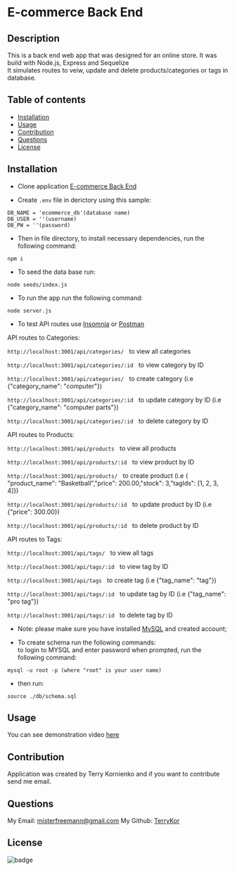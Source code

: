 # E-commerce Back End

## Description

This is a back end web app that was designed for an online store. It was build with Node.js, Express and Sequelize<br/>
It simulates routes to veiw, update and delete products/categories or tags in database.


## Table of contents

- [Installation](#installation)
- [Usage](#usage)
- [Contribution](#contribution)
- [Questions](#questions)
- [License](#license)

## Installation

- Clone application [E-commerce Back End](https://github.com/TerryKor/E-Commerce-Back-End)<br />

- Create `.env` file in derictory using this sample:<br />
```
DB_NAME = 'ecommerce_db'(database name)
DB_USER = ''(username)
DB_PW = ''(password)
```
- Then in file directory, to install necessary dependencies, run the following command:
```
npm i
```
- To seed the data base run:<br />
```
node seeds/index.js
```

- To run the app run the following command:<br />
```
node server.js
```

- To test API routes use [Insomnia](https://insomnia.rest/download)  or [Postman](https://www.postman.com/downloads/)<br />

API routes to Categories:

`http://localhost:3001/api/categories/`    &nbsp;  to view all categories<br/>

`http://localhost:3001/api/categories/:id` &nbsp; to view category by ID<br/>

`http://localhost:3001/api/categories/`    &nbsp; to create category (i.e {"category_name": "computer"})<br/>

`http://localhost:3001/api/categories/:id` &nbsp;  to update category by ID (i.e {"category_name": "computer parts"})<br/>

`http://localhost:3001/api/categories/:id` &nbsp;  to delete category by ID<br/>

API routes to Products:

`http://localhost:3001/api/products`    &nbsp;  to view all products<br/>

`http://localhost:3001/api/products/:id` &nbsp; to view product by ID<br/>

`http://localhost:3001/api/products/`    &nbsp; to create product (i.e {   "product_name": "Basketball","price": 200.00,"stock": 3,"tagIds": [1, 2, 3, 4]})<br/>

`http://localhost:3001/api/products/:id` &nbsp;  to update product by ID (i.e {"price": 300.00})<br/>

`http://localhost:3001/api/products/:id` &nbsp;  to delete product by ID<br/>

API routes to Tags:

`http://localhost:3001/api/tags/`    &nbsp;  to view all tags<br/>

`http://localhost:3001/api/tags/:id` &nbsp; to view tag by ID<br/>

`http://localhost:3001/api/tags`    &nbsp; to create tag (i.e {"tag_name": "tag"})<br/>

`http://localhost:3001/api/tags/:id` &nbsp;  to update tag by ID (i.e {"tag_name": "pro tag"})<br/>

`http://localhost:3001/api/tags/:id` &nbsp;  to delete tag by ID<br/>


- Note: please make sure you have installed [MySQL](https://www.mysql.com/downloads/) and created account;<br />

- To create schema run the following commands:<br />
to login to MYSQL and enter password when prompted, run the following command:<br />
```
mysql -u root -p (where "root" is your user name)
```
- then run:
```
source ./db/schema.sql 
```

## Usage

You can see demonstration video [here](https://drive.google.com/file/d/1ajYa-n8Vc4IyDqoJ_nxMRUWPyQhxPdmE/view)<br />


## Contribution

Application was created by Terry Kornienko and if you want to contribute send me email.<br />

## Questions

My Email:
[misterfreemann@gmail.com](mailto:misterfreemann@gmail.com)
My Github:
[TerryKor](https://github.com/TerryKor)

## License

![badge](https://img.shields.io/badge/license-MIT-blue)